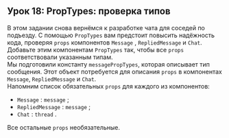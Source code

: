 ## Урок 18: PropTypes: проверка типов

<div class="paragraph">
  В этом задании снова вернёмся к разработке чата для соседей по подъезду. С
  помощью
  <code class="code-inline code-inline_theme_light">PropTypes</code>
  вам предстоит повысить надёжность кода, проверяя
  <code class="code-inline code-inline_theme_light">props</code>
  компонентов
  <code class="code-inline code-inline_theme_light">Message</code>
  ,
  <code class="code-inline code-inline_theme_light">RepliedMessage</code>
  и <code class="code-inline code-inline_theme_light">Chat</code>. Добавьте этим
  компонентам
  <code class="code-inline code-inline_theme_light">PropTypes</code>
  так, чтобы все
  <code class="code-inline code-inline_theme_light">props</code>
  соответствовали указанным типам.
</div>
<div class="paragraph">
  Мы подготовили константу
  <code class="code-inline code-inline_theme_light">messagePropTypes</code>,
  которая описывает тип сообщения. Этот объект потребуется для описания
  <code class="code-inline code-inline_theme_light">props</code> в компонентах
  <code class="code-inline code-inline_theme_light">Message</code>,
  <code class="code-inline code-inline_theme_light">RepliedMessage</code>
  и <code class="code-inline code-inline_theme_light">Chat</code>.
</div>
<div class="paragraph">
  Напомним список обязательных
  <code class="code-inline code-inline_theme_light">props</code>
  для каждого из компонентов:
</div>
<ul>
  <li>
    <code class="code-inline code-inline_theme_light">Message</code>
    :
    <code class="code-inline code-inline_theme_light">message</code>
    ;
  </li>
  <li>
    <code class="code-inline code-inline_theme_light">RepliedMessage</code>
    :
    <code class="code-inline code-inline_theme_light">message</code>
    ;
  </li>
  <li>
    <code class="code-inline code-inline_theme_light">Chat</code>
    :
    <code class="code-inline code-inline_theme_light">thread</code>
    .
  </li>
</ul>
<div class="paragraph">
  Все остальные
  <code class="code-inline code-inline_theme_light">props</code>
  необязательные.
</div>
